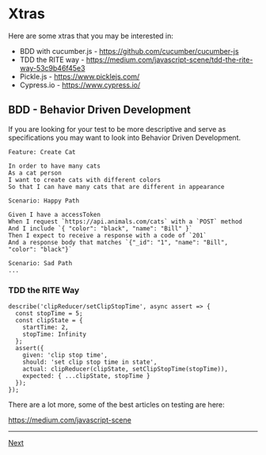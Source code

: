 # Xtras

Here are some xtras that you may be interested in:

* BDD with cucumber.js - https://github.com/cucumber/cucumber-js
* TDD the RITE way - https://medium.com/javascript-scene/tdd-the-rite-way-53c9b46f45e3 
* Pickle.js - https://www.picklejs.com/
* Cypress.io - https://www.cypress.io/

## BDD - Behavior Driven Development

If you are looking for your test to be more descriptive and serve as specifications you may want to look into Behavior Driven Development. 

```
Feature: Create Cat

In order to have many cats
As a cat person
I want to create cats with different colors
So that I can have many cats that are different in appearance

Scenario: Happy Path

Given I have a accessToken
When I request `https://api.animals.com/cats` with a `POST` method
And I include `{ "color": "black", "name": "Bill" }`
Then I expect to receive a response with a code of `201`
And a response body that matches `{"_id": "1", "name": "Bill", "color": "black"}`

Scenario: Sad Path
...
```

### TDD the RITE Way

```
describe('clipReducer/setClipStopTime', async assert => {
  const stopTime = 5;
  const clipState = {
    startTime: 2,
    stopTime: Infinity
  };
  assert({
    given: 'clip stop time',
    should: 'set clip stop time in state',
    actual: clipReducer(clipState, setClipStopTime(stopTime)),
    expected: { ...clipState, stopTime }
  });
});

```

There are a lot more, some of the best articles on testing are here:

https://medium.com/javascript-scene

---

[Next](/exercises.md)

